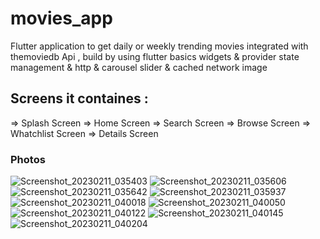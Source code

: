 # movies_app

Flutter application to get daily or weekly trending movies integrated with themoviedb Api , build by using flutter basics widgets & provider state management & http & carousel slider & cached network image

## Screens it containes : 
=> Splash Screen
=> Home Screen
=> Search Screen
=> Browse Screen
=> Whatchlist Screen
=> Details Screen 

### Photos

![Screenshot_20230211_035403](https://user-images.githubusercontent.com/98716306/219903736-f88c0f07-0183-49de-9443-f2de09ff47da.png)
![Screenshot_20230211_035606](https://user-images.githubusercontent.com/98716306/219903781-a84bbfcb-1b3c-4896-b51e-8c687830bbf8.png)
![Screenshot_20230211_035642](https://user-images.githubusercontent.com/98716306/219903805-45199485-8c86-4283-9bca-53db41261867.png)
![Screenshot_20230211_035937](https://user-images.githubusercontent.com/98716306/219903808-9d994c7e-bf5f-44f2-b963-5995595b754c.png)
![Screenshot_20230211_040018](https://user-images.githubusercontent.com/98716306/219903822-7f21a77a-70a8-4948-9284-399e19ef854b.png)
![Screenshot_20230211_040050](https://user-images.githubusercontent.com/98716306/219903839-a18b17fe-8de2-4a8d-9f00-3937a4da97c8.png)
![Screenshot_20230211_040122](https://user-images.githubusercontent.com/98716306/219903854-e643fc72-8918-4046-8e81-045ac1f098fb.png)
![Screenshot_20230211_040145](https://user-images.githubusercontent.com/98716306/219903862-3c531626-7918-408b-b75d-5200f3e0a799.png)
![Screenshot_20230211_040204](https://user-images.githubusercontent.com/98716306/219903875-603ff649-af98-4c85-af9d-bfb26b799752.png)
